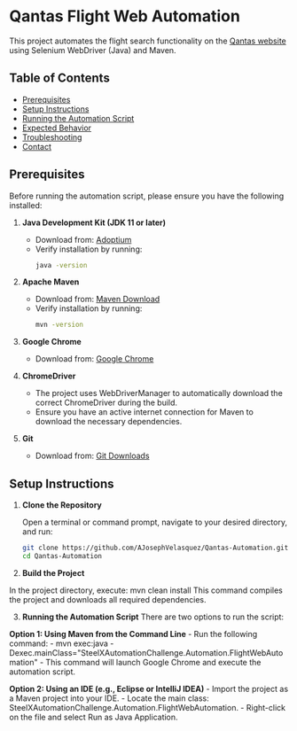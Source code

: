 # Qantas Flight Web Automation

This project automates the flight search functionality on the [Qantas website](https://www.qantas.com/au/en.html) using Selenium WebDriver (Java) and Maven.

## Table of Contents
- [Prerequisites](#prerequisites)
- [Setup Instructions](#setup-instructions)
- [Running the Automation Script](#running-the-automation-script)
- [Expected Behavior](#expected-behavior)
- [Troubleshooting](#troubleshooting)
- [Contact](#contact)

## Prerequisites

Before running the automation script, please ensure you have the following installed:

1. **Java Development Kit (JDK 11 or later)**
   - Download from: [Adoptium](https://adoptium.net/)
   - Verify installation by running:
     ```bash
     java -version
     ```

2. **Apache Maven**
   - Download from: [Maven Download](https://maven.apache.org/download.cgi)
   - Verify installation by running:
     ```bash
     mvn -version
     ```

3. **Google Chrome**
   - Download from: [Google Chrome](https://www.google.com/chrome/)

4. **ChromeDriver**
   - The project uses WebDriverManager to automatically download the correct ChromeDriver during the build.
   - Ensure you have an active internet connection for Maven to download the necessary dependencies.

5. **Git**
   - Download from: [Git Downloads](https://git-scm.com/downloads)

## Setup Instructions

1. **Clone the Repository**

   Open a terminal or command prompt, navigate to your desired directory, and run:
   ```bash
   git clone https://github.com/AJosephVelasquez/Qantas-Automation.git
   cd Qantas-Automation
   
2. **Build the Project**

In the project directory, execute:
    mvn clean install
This command compiles the project and downloads all required dependencies.

3. **Running the Automation Script**
There are two options to run the script:

  **Option 1: Using Maven from the Command Line**
    - Run the following command:
    - mvn exec:java -Dexec.mainClass="SteelXAutomationChallenge.Automation.FlightWebAutomation"
    - This command will launch Google Chrome and execute the automation script.

  **Option 2: Using an IDE (e.g., Eclipse or IntelliJ IDEA)**
    - Import the project as a Maven project into your IDE.
    - Locate the main class: SteelXAutomationChallenge.Automation.FlightWebAutomation.
    - Right-click on the file and select Run as Java Application.
